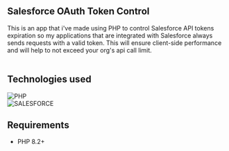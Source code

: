 ## Salesforce OAuth Token Control

This is an app that i've made using PHP to control Salesforce API tokens expiration so my applications that are integrated with Salesforce always sends requests with a valid token.
This will ensure client-side performance and will help to not exceed your org's api call limit.
<br>
<br>
## Technologies used 
![PHP](https://img.shields.io/badge/PHP-777BB4?style=for-the-badge&logo=php&logoColor=white) 
<br>![SALESFORCE](https://img.shields.io/badge/Salesforce-00A1E0?style=for-the-badge&logo=Salesforce&logoColor=white)
<br> 


## Requirements
- PHP 8.2+